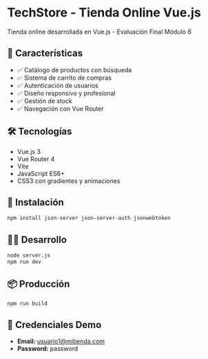 # TechStore - Tienda Online Vue.js

Tienda online desarrollada en Vue.js - Evaluación Final Módulo 6

## 🚀 Características

- ✅ Catálogo de productos con búsqueda
- ✅ Sistema de carrito de compras
- ✅ Autenticación de usuarios
- ✅ Diseño responsivo y profesional
- ✅ Gestión de stock
- ✅ Navegación con Vue Router

## 🛠️ Tecnologías

- Vue.js 3
- Vue Router 4
- Vite
- JavaScript ES6+
- CSS3 con gradientes y animaciones

## 🔧 Instalación

```sh
npm install json-server json-server-auth jsonwebtoken
```

## 🏃‍♂️ Desarrollo

```sh
node server.js
npm run dev
```

## 📦 Producción

```sh
npm run build
```

## 🔐 Credenciales Demo

- **Email:** usuario1@mitienda.com
- **Password:** password
